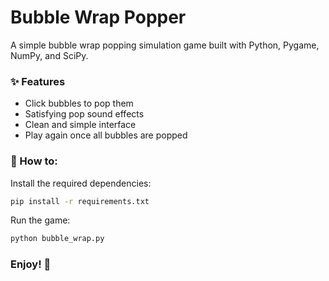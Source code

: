 # Bubble Wrap Popper

A simple bubble wrap popping simulation game built with Python, Pygame, NumPy, and SciPy.

### ✨ Features
- Click bubbles to pop them
- Satisfying pop sound effects
- Clean and simple interface
- Play again once all bubbles are popped

### 💁 How to:

Install the required dependencies:
```bash
pip install -r requirements.txt
```

Run the game:
```bash
python bubble_wrap.py
```

### Enjoy! 🤗